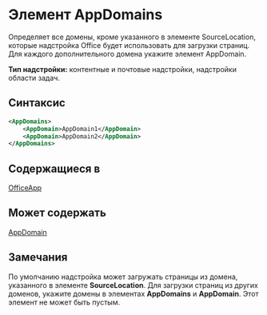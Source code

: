 # <a name="appdomains-element"></a>Элемент AppDomains

Определяет все домены, кроме указанного в элементе SourceLocation, которые надстройка Office будет использовать для загрузки страниц. Для каждого дополнительного домена укажите элемент AppDomain.

 **Тип надстройки:** контентные и почтовые надстройки, надстройки области задач.

## <a name="syntax"></a>Синтаксис

```XML
<AppDomains>
    <AppDomain>AppDomain1</AppDomain>
    <AppDomain>AppDomain2</AppDomain>
</AppDomains>
```

## <a name="contained-in"></a>Содержащиеся в

[OfficeApp](officeapp.md)

## <a name="can-contain"></a>Может содержать

[AppDomain](appdomain.md)

## <a name="remarks"></a>Замечания

По умолчанию надстройка может загружать страницы из домена, указанного в элементе **SourceLocation**. Для загрузки страниц из других доменов, укажите домены в элементах **AppDomains** и **AppDomain**. Этот элемент не может быть пустым. 
